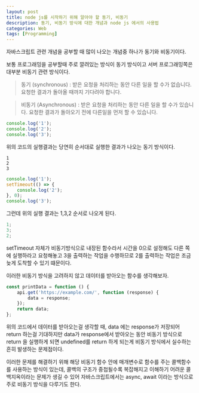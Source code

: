 ```yaml
---
layout: post
title: node js를 시작하기 위해 알아야 할 동기, 비동기
description: 동기, 비동기 방식에 대한 개념과 node js 에서의 사용법
categories: Web
tags: [Programming]
---
```


자바스크립트 관련 개념을 공부할 때 많이 나오는 개념중 하나가 동기와 비동기이다.

보통 프로그래밍을 공부할때 주로 깔려있는 방식이 동기 방식이고 서버 프로그래밍쪽은 대부분 비동기 관련 방식이다.

> 동기 (synchronous) : 받은 요청을 처리하는 동안 다른 일을 할 수가 없습니다. 요청한 결과가 돌아올 때까지 기다려야 합니다.

> 비동기 (Asynchronous) : 받은 요청을 처리하는 동안 다른 일을 할 수가 있습니다. 요청한 결과가 돌아오기 전에 다른일을 먼저 할 수 있습니다.

```js
console.log('1');
console.log('2');
console.log('3');
```

위의 코드의 실행결과는 당연히 순서대로 실행한 결과가 나오는 동기 방식이다.

```
1
2
3
```

```js
console.log('1');
setTimeout(() => {
	console.log('2');
}, 0);
console.log('3');
```

그런데 위의 실행 결과는 1,3,2 순서로 나오게 된다.

```js
1;
3;
2;
```

setTimeout 자체가 비동기방식으로 내장된 함수라서 시간을 0으로 설정해도 다른 쪽에 실행하라고 요청해놓고 3을 출력하는 작업을 수행하므로 2를 출력하는 작업은 조금 늦게 도착할 수 있기 떄문이다.

이러한 비동기 방식을 고려하지 않고 데이터를 받아오는 함수를 생각해보자.

```js
const printData = function () {
	api.get('https://example.com/', function (response) {
		data = response;
	});
	return data;
};
```

위의 코드에서 데이터를 받아오는걸 생각할 때, data 에는 response가 저장되어 return 하는걸 기대하지만 data가 response에서 받아오는 동안 비동기 방식으로 return 을 실행하게 되면 undefined를 return 하게 되는게 비동기 방식에서 실수하는 흔히 발생하는 문제점이다.

이러한 문제를 해결하기 위해 해당 비동기 함수 안에 매개변수로 함수를 주는 콜백함수를 사용하는 방식이 있는데, 콜백의 구조가 중첩될수록 복잡해지고 이해하기 어려운 콜백지옥이라는 문제가 생길 수 있어 자바스크립트에서는 async, await 이라는 방식으로 주로 비동기 방식을 다루기도 한다.
